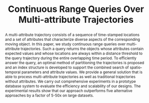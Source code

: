 ---
title: "Continuous Range Queries Over Multi-attribute Trajectories"
authors:
- Jianqiu Xu
- admin
- Hua Lu

publication_types: ["1"]
publication: In *the 35th International Conference on Data Engineering (ICDE)*
publication_short: In *ICDE*
publishDate: "2019-08-13"

abstract: A multi-attribute trajectory consists of a sequence of time-stamped locations and a set of attributes that characterize diverse aspects of the corresponding moving object. In this paper, we study continuous range queries over multi-attribute trajectories. Such a query returns the objects whose attributes contain expected values and whose locations are always within a distance threshold to the query trajectory during the entire overlapping time period. To efficiently answer the query, an optimal method of partitioning the trajectories is proposed and an index structure is developed to support the combined search of spatio-temporal parameters and attribute values. We provide a general solution that is able to process multi-attribute trajectories as well as traditional trajectories without attributes. We carry out comprehensive experiments in a prototype database system to evaluate the efficiency and scalability of our designs. The experimental results show that our approach outperforms five alternative approaches by a factor of 5-50x on large datasets.


#tags:
#- Source Themes
featured: true

links:
url_pdf: https://ieeexplore.ieee.org/abstract/document/8731413

---